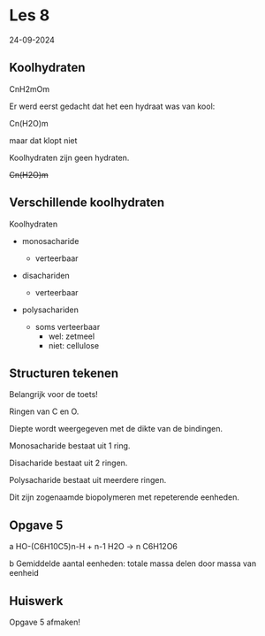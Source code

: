 # Les 8

24-09-2024

## Koolhydraten

CnH2mOm

Er werd eerst gedacht dat het een hydraat was van kool:

Cn(H2O)m

maar dat klopt niet

Koolhydraten zijn geen hydraten.

~~Cn(H2O)m~~

## Verschillende koolhydraten

Koolhydraten

- monosacharide
  - verteerbaar

- disachariden
  - verteerbaar

- polysachariden
  - soms verteerbaar
    - wel: zetmeel
    - niet: cellulose

## Structuren tekenen

Belangrijk voor de toets!

Ringen van C en O.

Diepte wordt weergegeven met de dikte van de bindingen.

Monosacharide bestaat uit 1 ring.

Disacharide bestaat uit 2 ringen.

Polysacharide bestaat uit meerdere ringen.

Dit zijn zogenaamde biopolymeren met repeterende eenheden.

## Opgave 5

a HO-(C6H10C5)n-H + n-1 H2O -> n C6H12O6

b Gemiddelde aantal eenheden: totale massa delen door massa van eenheid

## Huiswerk

Opgave 5 afmaken!